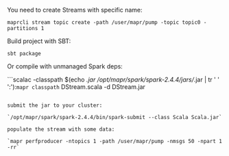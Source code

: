You need to create Streams with specific name:

```maprcli stream create -path /user/mapr/pump -produceperm u:mapr -consumeperm u:mapr -topicperm u:mapr
maprcli stream topic create -path /user/mapr/pump -topic topic0 -partitions 1
```

Build project with SBT:
    
`sbt package`

Or compile with unmanaged Spark deps:

```scalac -classpath $(echo *.jar /opt/mapr/spark/spark-2.4.4/jars/*.jar | tr ' ' ':'):`mapr classpath` DStream.scala -d DStream.jar
```

submit the jar to your cluster:

`/opt/mapr/spark/spark-2.4.4/bin/spark-submit --class Scala Scala.jar`

populate the stream with some data:

`mapr perfproducer -ntopics 1 -path /user/mapr/pump -nmsgs 50 -npart 1 -rr`
    
